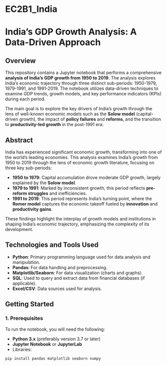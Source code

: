 # EC2B1_India
# **India’s GDP Growth Analysis: A Data-Driven Approach**

## **Overview**

This repository contains a Jupyter notebook that performs a comprehensive **analysis of India’s GDP growth from 1950 to 2019**. The analysis explores India’s economic trajectory through three distinct sub-periods: 1950-1979, 1979-1991, and 1991-2019. The notebook utilizes data-driven techniques to examine GDP trends, growth models, and key performance indicators (KPIs) during each period.

The main goal is to explore the key drivers of India’s growth through the lens of well-known economic models such as the **Solow model** (capital-driven growth), the impact of **policy failures** and **reforms**, and the transition to **productivity-led growth** in the post-1991 era.

## **Abstract**

India has experienced significant economic growth, transforming into one of the world’s leading economies. This analysis examines India’s growth from 1950 to 2019 through the lens of economic growth literature, focusing on three key sub-periods:

- **1950 to 1979**: Capital accumulation drove moderate GDP growth, largely explained by the **Solow model**.
- **1979 to 1991**: Marked by inconsistent growth, this period reflects **pre-reform struggles** and inefficiencies.
- **1991 to 2019**: This period represents India’s turning point, where the **Romer model** captures the economic takeoff fueled by **innovation** and **productivity gains**.

These findings highlight the interplay of growth models and institutions in shaping India’s economic trajectory, emphasizing the complexity of its development.

## **Technologies and Tools Used**

- **Python**: Primary programming language used for data analysis and manipulation.
- **Pandas**: For data handling and preprocessing.
- **Matplotlib/Seaborn**: For data visualization (charts and graphs).
- **SQL**: Used to query and extract data from financial databases (if applicable).
- **Excel/CSV**: Data sources used for analysis.

## **Getting Started**

### **1. Prerequisites**
To run the notebook, you will need the following:

- **Python 3.x** (preferably version 3.7 or later)
- **Jupyter Notebook** or **JupyterLab**
- Libraries:
```bash
pip install pandas matplotlib seaborn numpy
